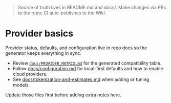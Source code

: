
<!-- SYNCED_WIKI_PAGE: Do not edit in the GitHub Wiki UI. This page is synced from wiki-content/ in the repository. -->
> Source of truth lives in README.md and docs/. Make changes via PRs to the repo; CI auto-publishes to the Wiki.

# Provider basics

Provider status, defaults, and configuration live in repo docs so the generator keeps everything in sync.

- Review [`docs/PROVIDER_MATRIX.md`](../docs/PROVIDER_MATRIX.md) for the generated compatibility table.
- Follow [docs/configuration.md](../docs/configuration.md) for local-first defaults and how to enable cloud providers.
- See [docs/tokenization-and-estimates.md](../docs/tokenization-and-estimates.md) when adding or tuning models.

Update those files first before adding extra notes here.
